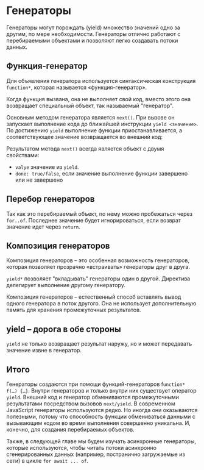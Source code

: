 # Генераторы

Генераторы могут порождать (yield) множество значений одно за другим, по мере необходимости. Генераторы отлично работают с перебираемыми объектами и позволяют легко создавать потоки данных.

## Функция-генератор

Для объявления генератора используется синтаксическая конструкция `function*`, которая называется «функция-генератор».

Когда функция вызвана, она не выполняет свой код, вместо этого она возвращает специальный объект, так называемый "генератор".

Основным методом генератора является `next()`. При вызове он запускает выполнение кода до ближайшей инструкции `yield <значение>`. По достижению `yield` выполнение функции приостанавливается, а соответствующее значение возвращается во внешний код:

Результатом метода `next()` всегда является объект с двумя свойствами:

- `valye` значение из `yield`.
- `done: true/false`, если значение выполнение функции завершено или не завершено

## Перебор генераторов

Так как это перебираемый объект, по нему можно пробежаться через `for..of`. Последнее значение будет игнорироваться, если возврат значение идет через `return`.

## Композиция генераторов

Композиция генераторов – это особенная возможность генераторов, которая позволяет прозрачно «встраивать» генераторы друг в друга.

`yield*` позволяет "вкладывать" генераторы один в другой. Директива делегирует выполнение другому генератору.

Композиция генераторов – естественный способ вставлять вывод одного генератора в поток другого. Она не использует дополнительную память для хранения промежуточных результатов.

## yield – дорога в обе стороны

`yield` не только возвращает результат наружу, но и может передавать значение извне в генератор.

## Итого

Генераторы создаются при помощи функций-генераторов f`unction* f(…) {…}`.
Внутри генераторов и только внутри них существует оператор `yield`.
Внешний код и генератор обмениваются промежуточными результатами посредством вызовов `next/yield`.
В современном JavaScript генераторы используются редко. Но иногда они оказываются полезными, потому что способность функции обмениваться данными с вызывающим кодом во время выполнения совершенно уникальна. И, конечно, для создания перебираемых объектов.

Также, в следующей главе мы будем изучать асинхронные генераторы, которые используются, чтобы читать потоки асинхронно сгенерированных данных (например, постранично загружаемые из сети) в цикле `for await ... of`.


